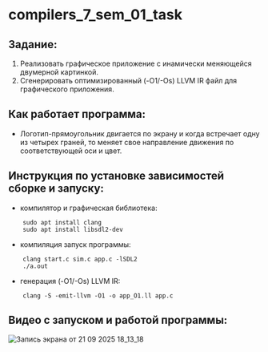 # compilers_7_sem_01_task
## Задание: 
  1. Реализовать графическое приложение с инамически меняющейся двумерной картинкой.
  2. Сгенерировать оптимизированный (-O1/-Os) LLVM IR файл для графического приложения.

## Как работает программа:
- Логотип-прямоугольник двигается по экрану и когда встречает одну из четырех граней, то меняет свое направление движения по соответствующей оси и цвет.

## Инструкция по установке зависимостей сборке и запуску:
  - компилятор и графическая библиотека:
```
	sudo apt install clang
    sudo apt install libsdl2-dev
```
  - компиляция запуск программы:
```
	clang start.c sim.c app.c -lSDL2
    ./a.out
```
  - генерация (-O1/-Os) LLVM IR:
```
	clang -S -emit-llvm -O1 -o app_O1.ll app.c
```

## Видео с запуском и работой программы:
![Запись экрана от 21 09 2025 18_13_18](https://github.com/user-attachments/assets/2694defc-b761-406a-a981-8d5a8af476e9)




